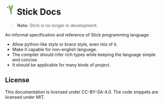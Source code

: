 # ![Stick Icon](./stick_small_icon.webp) Stick Docs

> **Note:** Stick is no longer in development.

An informal specification and reference of Stick programming language.

- Allow python-like style or brace style, even mix of it.
- Make it capable for non-english language.
- The compiler should infer rich types while keeping the language simple and concise.
- It should be applicable for many kinds of project.

## License

This documentation is licensed under CC-BY-SA-4.0. The code snippets are licensed under MIT.
